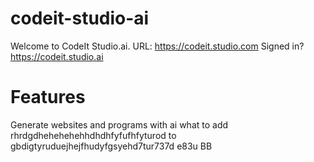 # codeit-studio-ai 
Welcome to CodeIt Studio.ai. URL: https://codeit.studio.com Signed in? https://codeit.studio.ai
# Features 
Generate websites and programs with ai 
what to add rhrdgdhehehehehhdhdhfyfufhfyturod to gbdigtyruduejhejfhudyfgsyehd7tur737d e83u BB
